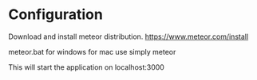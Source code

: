 # Configuration

Download and install meteor distribution. https://www.meteor.com/install

meteor.bat for windows for mac use simply meteor

This will start the application on localhost:3000
